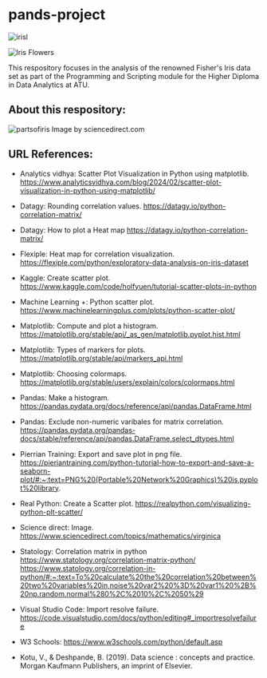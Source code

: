 # pands-project


![irisl](https://encrypted-tbn0.gstatic.com/images?q=tbn:ANd9GcRpTfCeXAg2M1NblVGoTo2gT-wrusoSgufS1AIbfKCFMFlXuO-dA97pX9Z_MSC7otrelK0&usqp=CAU)







![Iris Flowers](https://live.staticflickr.com/387/18749262238_59870d95bd_n.jpg)

This respository focuses in the analysis of the renowned Fisher's Iris data set as part of the Programming and Scripting module for the Higher Diploma in Data Analytics at ATU.

## About this respository:

![partsofiris](https://ars.els-cdn.com/content/image/3-s2.0-B9780128147610000034-f03-01-9780128147610.jpg)
Image by sciencedirect.com


## URL References:

- Analytics vidhya: Scatter Plot Visualization in Python using matplotlib.
https://www.analyticsvidhya.com/blog/2024/02/scatter-plot-visualization-in-python-using-matplotlib/

- Datagy: Rounding correlation values.
 https://datagy.io/python-correlation-matrix/

- Datagy: How to plot a Heat map
 https://datagy.io/python-correlation-matrix/

- Flexiple: Heat map for correlation visualization.
https://flexiple.com/python/exploratory-data-analysis-on-iris-dataset

- Kaggle: Create scatter plot.
 https://www.kaggle.com/code/holfyuen/tutorial-scatter-plots-in-python

- Machine Learning +: Python scatter plot.
https://www.machinelearningplus.com/plots/python-scatter-plot/

- Matplotlib: Compute and plot a histogram.
 https://matplotlib.org/stable/api/_as_gen/matplotlib.pyplot.hist.html

- Matplotlib: Types of markers for plots.
https://matplotlib.org/stable/api/markers_api.html

 - Matplotlib: Choosing colormaps.
 https://matplotlib.org/stable/users/explain/colors/colormaps.html

- Pandas: Make a histogram.
https://pandas.pydata.org/docs/reference/api/pandas.DataFrame.html

- Pandas: Exclude non-numeric varibales for matrix correlation.
 https://pandas.pydata.org/pandas-docs/stable/reference/api/pandas.DataFrame.select_dtypes.html

- Pierrian Training: Export and save plot in png file. 
https://pieriantraining.com/python-tutorial-how-to-export-and-save-a-seaborn-plot/#:~:text=PNG%20(Portable%20Network%20Graphics)%20is,pyplot%20library.

- Real Python: Create a Scatter plot.
https://realpython.com/visualizing-python-plt-scatter/

- Science direct: Image. 
https://www.sciencedirect.com/topics/mathematics/virginica

- Statology: Correlation matrix in python
https://www.statology.org/correlation-matrix-python/
https://www.statology.org/correlation-in-python/#:~:text=To%20calculate%20the%20correlation%20between%20two%20variables%20in,noise%20var2%20%3D%20var1%20%2B%20np.random.normal%280%2C%2010%2C%2050%29

- Visual Studio Code: Import resolve failure.
https://code.visualstudio.com/docs/python/editing#_importresolvefailure

- W3 Schools: https://www.w3schools.com/python/default.asp


- Kotu, V., & Deshpande, B. (2019). Data science : concepts and practice. Morgan Kaufmann Publishers, an imprint of Elsevier.